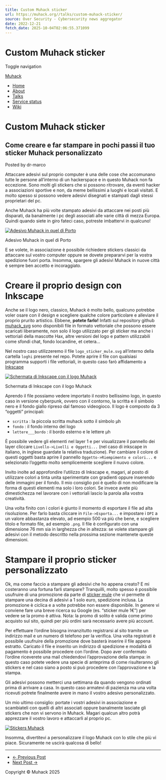```yaml
---
title: Custom Muhack sticker
url: https://muhack.org//talks/custom-muhack-sticker/
source: Over Security - Cybersecurity news aggregator
date: 2022-12-21
fetch_date: 2025-10-04T02:06:55.371099
---
```


# Custom Muhack sticker

Toggle navigation

[Muhack](/)

* [Home](/)
* [About](/about/)
* [Talks](/talks/)
* [Service status](https://status.muhack.org/)
* [Wiki](https://wiki.muhack.org/)

# Custom Muhack sticker

## Come creare e far stampare in pochi passi il tuo sticker Muhack personalizzato

Posted by dr-marco

Attaccare adesivi sul proprio computer è una delle cose che accomunano tutte le persone all’interno di un hackerspace e in questo Muhack non fa eccezione. Sono molti gli stickers che si possono ritrovare, da eventi hacker a associazioni sportive e non, da meme bellissimi a luoghi e locali visitati. E molto spesso si possono vedere adesivi disegnati e stampati dagli stessi proprietari del pc.

Anche Muhack ha più volte stampato adesivi da attaccare nei posti più disparati, da banalmente i pc degli associati alle varie città di mezza Europa. Quindi quando siete in giro fateci caso, potreste imbattervi in qualcuno!

[![Adesivo Muhack in quel di Porto](https://muhack.org/public/img/2022-12-20-muhack-sticker-porto.jpg)](https://muhack.org/public/img/2022-12-20-muhack-sticker-porto.jpg)

Adesivo Muhack in quel di Porto

E se volete, in associazione è possibile richiedere stickers classici da attaccare sul vostro computer oppure se dovete prepararvi per la vostra spedizione fuori porta. Insomma, spargere gli adesivi Muhack in nuove città è sempre ben accetto e incoraggiato.

# Creare il proprio design con Inkscape

Anche se il logo nero, classico, Muhack è molto bello, qualcuno potrebbe voler osare con il design e scegliere qualche colore particolare e alleviare il proprio prurito artistico. Ebbene, **potete farlo!** Infatti sul repository github [muhack\_svg](https://github.com/muhack/muhack_svg) sono disponibili file in formato vettoriale che possono essere scaricati liberamente, non solo il logo utilizzato per gli sticker ma anche i vettoriali della mascotte Hax, altre versioni del logo e pattern utilizzabili come sfondi chat, fondo locandine, et cetera…

Nel nostro caso utilizzeremo il file `logo_sticker_mule.svg` all’interno della cartella `loghi` presente nel repo. Potete aprire il file con qualsiasi programma supporti i file vettoriali, in questo caso farò affidamento a [Inkscape](https://inkscape.org/it/)

[![Schermata di Inkscape con il logo Muhack](https://muhack.org/public/img/2022-12-20-inkscape-with-logo.png)](https://muhack.org/public/img/2022-12-20-inkscape-with-logo.png)

Schermata di Inkscape con il logo Muhack

Aprendo il file possiamo vedere importato il nostro bellissimo logo, in questo caso in versione cyberpunk, ovvero con il contorno, la scritta e il simbolo nero e il fondo giallo ripreso dal famoso videogioco. Il logo è composto da 3 “oggetti” principali:

* `scritta` : la piccola scritta muhack sotto il simbolo µh
* `fondo` : il fondo interno del logo
* `lettere___bordo` : il bordo esterno e le lettere µh

È possibile vedere gli elementi nel layer 1 e per visualizzare il pannello dei layer cliccare `Livello->Livelli e Oggetti...` (nel caso di inkscape in italiano, in inglese guardate la relativa traduzione).
Per cambiare il colore di questi oggetti basta aprire il pannello `Oggetto->Riempimento e colori...` e selezionato l’oggetto molto semplicemente scegliere il nuovo colore.

Invito inolte ad approfondire l’utilizzo di Inkscape e, magari, al posto di utilizzare colori a tinta unita sperimentate con gradienti oppure inserendo delle immagini per il fondo.
Il mio consiglio poi è quello di non modificare la forma di questi elementi ma solo i loro colori. Se invece avete più dimestichezza nel lavorare con i vettoriali lascio la parola alla vostra creatività.

Una volta finito con i colori è giunto il momento di esportare il file ad alta risoluzione. Per farlo basta cliccare in `File->Esporta...` e impostare i `DPI` a un valore abbastanza elevato, ad esempio 500 va più che bene, e scegliere titolo e formato file, ad esempio `.png`. Il file è configurato con una dimensione 76 mm sia in larghezza che in altezza: se volete stampare gli adesivi con il metodo descritto nella prossima sezione mantenete queste dimensioni.

# Stampare il proprio sticker personalizzato

Ok, ma come faccio a stampare gli adesivi che ho appena creato? E mi costeranno una fortuna farli stampare?
Tranquilli, molto spesso è possibile usufruire di una promozione da parte di [sticker mule](https://www.stickermule.com/it) che vi permette di stampare una decina di adesivi a 1 solo euro, spedizione inclusa. La promozione è ciclica e a volte potrebbe non essere disponibile. In genere vi conviene fare una breve ricerca su Google (es. “sticker mule 1€”) per vedere se la promo è attiva. Nota: la promo di solito è valida come primo acquisto sul sito, quindi per più ordini sarà necessario avere più account.

Per effettuare l’ordine bisogna innanzitutto registrarsi al sito tramite un indirizzo mail e un numero di telefono per la verifica. Una volta registrati è possibile usufruire della promozione dove basterà inserire il file appena estratto. Caricato il file e inserito un indirizzo di spedizione e modalità di pagamento è possibile procedere con l’ordine. Dopo aver confermato l’ordine riceverete una mail chiedendovi l’approvazione della stampa: in questo caso potete vedere una specie di anteprima di come risulteranno gli stickers e nel caso siano a posto si può procedere con l’approvazione e la stampa.

Gli adesivi possono metterci una settimana da quando vengono ordinati prima di arrivare a casa. In questo caso armatevi di pazienza ma una volta ricevuti potrete finalmente avere in mano il vostro adesivo personalizzato.

Un mio ultimo consiglio: portate i vostri adesivi in associazione e scambiateli con quelli di altri associati oppure banalmente lasciate gli stickers che non vi servono in Muhack. Magari qualcun altro potrà apprezzare il vostro lavoro e attaccarli al proprio pc.

[![Stickers Muhack](https://muhack.org/public/img/2022-12-20-custom-sticker.jpg)](https://muhack.org/public/img/2022-12-20-custom-sticker.jpg)

Insomma, divertitevi a personalizzare il logo Muhack con lo stile che più vi piace. Sicuramente ne uscirà qualcosa di bello!

---

* [← Previous Post](/news/hack-n-smash-2k19/ "Hack 'N' Smash 2019")
* [Next Post →](/events/muhack-plays-picoctf-23/ "MuHack Plays PicoCTF 2023")

Copyright © Muhack 2025